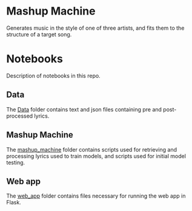 # Mashup Machine
Generates music in the style of one of three artists, and fits them to the structure of a target song. 

# Notebooks
Description of notebooks in this repo.

## Data
The [Data](https://github.com/stasianik/music-machine/tree/master/data) folder contains text and json files containing pre and post-processed lyrics. 

## Mashup Machine
The [mashup_machine](https://github.com/stasianik/music-machine/tree/master/mashup_machine) folder contains scripts used for retrieving and processing lyrics used to train models, and scripts used for initial model testing. 

## Web app
The [web_app](https://github.com/stasianik/music-machine/tree/master/webapp) folder contains files necessary for running the web app in Flask. 
